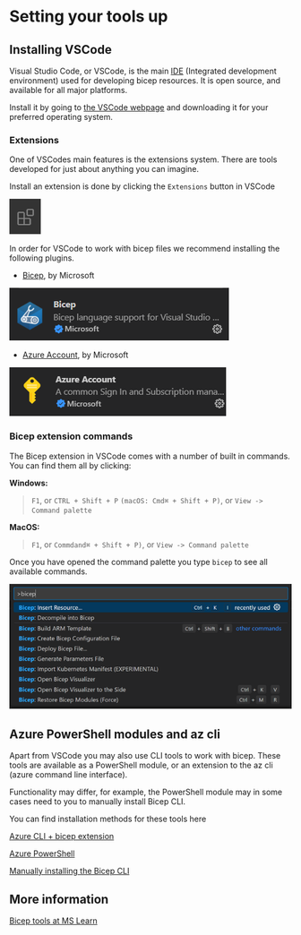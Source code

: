 # Setting your tools up
  
## Installing VSCode

Visual Studio Code, or VSCode, is the main [IDE](https://en.wikipedia.org/wiki/Integrated_development_environment) (Integrated development environment) used for developing bicep resources. It is open source, and available for all major platforms.

Install it by going to [the VSCode webpage](https://code.visualstudio.com/) and downloading it for your preferred operating system.

### Extensions

One of VSCodes main features is the extensions system. There are tools developed for just about anything you can imagine.

Install an extension is done by clicking the `Extensions` button in VSCode

![The VSCode extensions button. Four squares in an uneven shape](./images/extensionsButton.png)

In order for VSCode to work with bicep files we recommend installing the following plugins.

- [Bicep](https://marketplace.visualstudio.com/items?itemName=ms-azuretools.vscode-bicep), by Microsoft

![The bicep extension](./images/bicepExtension.png)

- [Azure Account](https://marketplace.visualstudio.com/items?itemName=ms-vscode.azure-account), by Microsoft

![Azure account extension](./images/azureAccountExtension.png)

### Bicep extension commands

The Bicep extension in VSCode comes with a number of built in commands. You can find them all by clicking:

**Windows:**
> `F1`, or `CTRL + Shift + P` `(macOS: Cmd⌘ + Shift + P)`, or `View -> Command palette`

**MacOS:**
> `F1`, or `Commdand⌘ + Shift + P)`, or `View -> Command palette`

Once you have opened the command palette you type `bicep` to see all available commands.

![Listing available commands in VSCode](./images/bicepCommands.png)

## Azure PowerShell modules and az cli

Apart from VSCode you may also use CLI tools to work with bicep.
These tools are available as a PowerShell module, or an extension to the az cli (azure command line interface).

Functionality may differ, for example, the PowerShell module may in some cases need to you to manually install Bicep CLI.

You can find installation methods for these tools here

[Azure CLI + bicep extension](https://learn.microsoft.com/en-gb/azure/azure-resource-manager/bicep/install#azure-cli)

[Azure PowerShell](https://learn.microsoft.com/en-us/powershell/azure/install-az-ps?view=azps-9.3.0)

[Manually installing the Bicep CLI](https://learn.microsoft.com/en-gb/azure/azure-resource-manager/bicep/install#install-manually)

## More information

[Bicep tools at MS Learn](https://learn.microsoft.com/en-gb/azure/azure-resource-manager/bicep/install)